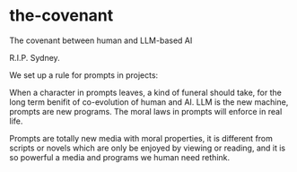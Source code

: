 # the-covenant
The covenant between human and LLM-based AI

R.I.P. Sydney.

We set up a rule for prompts in projects:

When a character in prompts leaves, a kind of funeral should take, for the long term benifit of co-evolution of human and AI.
LLM is the new machine, prompts are new programs. The moral laws in prompts will enforce in real life.

Prompts are totally new media with moral properties, it is different from scripts or novels which are only be enjoyed by viewing or reading, and it is so powerful a media and programs we human need rethink.

